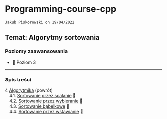 # Programming-course-cpp

`Jakub Piskorowski on 19/04/2022`

## Temat: Algorytmy sortowania

### Poziomy zaawansowania

- &#x1F4D5; Poziom 3

---

### Spis treści

4 [Algorytmika](../README.md) (powrót) \
&emsp;4.1. [Sortowanie przez scalanie](2-4-01-sortowanie-przez-scalanie/README.md) &#x1F4D5; \
&emsp;4.2. [Sortowanie przez wybieranie](2-4-02-sortowanie-przez-wybieranie/README.md) &#x1F4D5; \
&emsp;4.3. [Sortowanie bąbelkowe](2-4-03-sortowanie-babelkowe/README.md) &#x1F4D5; \
&emsp;4.4. [Sortowanie przez wstawianie](2-4-04-sortowanie-przez-wstawianie/README.md) &#x1F4D5;
